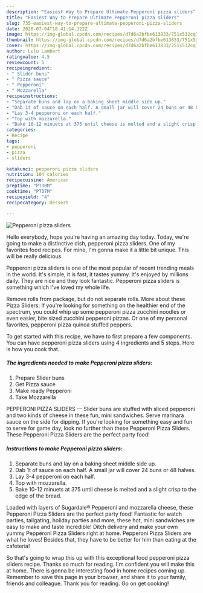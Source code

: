 ```yaml
---
description: "Easiest Way to Prepare Ultimate Pepperoni pizza sliders"
title: "Easiest Way to Prepare Ultimate Pepperoni pizza sliders"
slug: 735-easiest-way-to-prepare-ultimate-pepperoni-pizza-sliders
date: 2020-07-04T18:41:14.322Z
image: https://img-global.cpcdn.com/recipes/d7d6a2bfbe613833/751x532cq70/pepperoni-pizza-sliders-recipe-main-photo.jpg
thumbnail: https://img-global.cpcdn.com/recipes/d7d6a2bfbe613833/751x532cq70/pepperoni-pizza-sliders-recipe-main-photo.jpg
cover: https://img-global.cpcdn.com/recipes/d7d6a2bfbe613833/751x532cq70/pepperoni-pizza-sliders-recipe-main-photo.jpg
author: Lulu Lambert
ratingvalue: 4.5
reviewcount: 5
recipeingredient:
- " Slider buns"
- " Pizza sauce"
- " Pepperoni"
- " Mozzarella"
recipeinstructions:
- "Separate buns and lay on a baking sheet middle side up."
- "Dab 1t of sauce on each half. A small jar will cover 24 buns or 48 halves."
- "Lay 3-4 pepperoni on each half."
- "Top with mozzarella."
- "Bake 10-12 minuets at 375 until cheese is melted and a slight crisp to the edge of the bread."
categories:
- Recipe
tags:
- pepperoni
- pizza
- sliders

katakunci: pepperoni pizza sliders 
nutrition: 104 calories
recipecuisine: American
preptime: "PT30M"
cooktime: "PT37M"
recipeyield: "4"
recipecategory: Dessert

---
```



![Pepperoni pizza sliders](https://img-global.cpcdn.com/recipes/d7d6a2bfbe613833/751x532cq70/pepperoni-pizza-sliders-recipe-main-photo.jpg)

Hello everybody, hope you're having an amazing day today. Today, we're going to make a distinctive dish, pepperoni pizza sliders. One of my favorites food recipes. For mine, I'm gonna make it a little bit unique. This will be really delicious.

Pepperoni pizza sliders is one of the most popular of recent trending meals in the world. It's simple, it is fast, it tastes yummy. It's enjoyed by millions daily. They are nice and they look fantastic. Pepperoni pizza sliders is something which I've loved my whole life.

Remove rolls from package, but do not separate rolls. More about these Pizza Sliders: If you&#39;re looking for something on the healthier end of the spectrum, you could whip up some pepperoni pizza zucchini noodles or even easier, bite sized zucchini pepperoni pizzas. Or one of my personal favorites, pepperoni pizza quinoa stuffed peppers.


To get started with this recipe, we have to first prepare a few components. You can have pepperoni pizza sliders using 4 ingredients and 5 steps. Here is how you cook that.

<!--inarticleads1-->

##### The ingredients needed to make Pepperoni pizza sliders:

1. Prepare  Slider buns
1. Get  Pizza sauce
1. Make ready  Pepperoni
1. Take  Mozzarella


PEPPERONI PIZZA SLIDERS — Slider buns are stuffed with sliced pepperoni and two kinds of cheese in these fun, mini sandwiches. Serve marinara sauce on the side for dipping. If you&#39;re looking for something easy and fun to serve for game day, look no further than these Pepperoni Pizza Sliders. These Pepperoni Pizza Sliders are the perfect party food! 

<!--inarticleads2-->

##### Instructions to make Pepperoni pizza sliders:

1. Separate buns and lay on a baking sheet middle side up.
1. Dab 1t of sauce on each half. A small jar will cover 24 buns or 48 halves.
1. Lay 3-4 pepperoni on each half.
1. Top with mozzarella.
1. Bake 10-12 minuets at 375 until cheese is melted and a slight crisp to the edge of the bread.


Loaded with layers of Sugardale® Pepperoni and mozzarella cheese, these Pepperoni Pizza Sliders are the perfect party food! Fantastic for watch parties, tailgating, holiday parties and more, these hot, mini sandwiches are easy to make and taste incredible! Ditch delivery and make your own yummy Pepperoni Pizza Sliders right at home. Pepperoni Pizza Sliders are what he loves! Besides that, they have to be better for him than eating at the cafeteria! 

So that's going to wrap this up with this exceptional food pepperoni pizza sliders recipe. Thanks so much for reading. I'm confident you will make this at home. There is gonna be interesting food in home recipes coming up. Remember to save this page in your browser, and share it to your family, friends and colleague. Thank you for reading. Go on get cooking!
